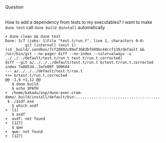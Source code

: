 ###### Question

How to add a dependency from tests to my executables? I want to make `dune test` call `dune build @install` automatically

```
✗ dune clean && dune test
Done: 5/7 (jobs: 1)File "test.t/run.t", line 1, characters 0-0:
         git (internal) (exit 1)
(cd _build/.sandbox/7cf28892c09af3683bfb99bc44ccf139/default && /usr/bin/git --no-pager diff --no-index --color=always -u ../../../default/test.t/run.t test.t/run.t.corrected)
diff --git a/../../../default/test.t/run.t b/test.t/run.t.corrected
index 7a8053d..3afe00f 100644
--- a/../../../default/test.t/run.t
+++ b/test.t/run.t.corrected
@@ -1,6 +1,12 @@
   $ dune build
   $ echo $PATH
+  /home/kakadu/asp/dune-exec-cram-demo/_build/install/default/bin:.................................................grafted
 $ ./asdf.exe
   $ which asdf
+  [1]
   $ asdf
+  asdf: not found
+  [127]
   $ qwe
+  qwe: not found
+  [127]
````
